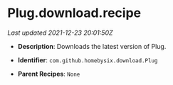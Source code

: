 # Plug.download.recipe

_Last updated 2021-12-23 20:01:50Z_

- **Description**: Downloads the latest version of Plug.

- **Identifier**: `com.github.homebysix.download.Plug`

- **Parent Recipes**: `None`
